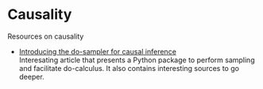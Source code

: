 # Causality

Resources on causality

* [Introducing the do-sampler for causal inference](https://medium.com/@akelleh/introducing-the-do-sampler-for-causal-inference-a3296ea9e78d)  
Interesating article that presents a Python package to perform sampling and facilitate do-calculus. It also contains interesting sources to go deeper.

